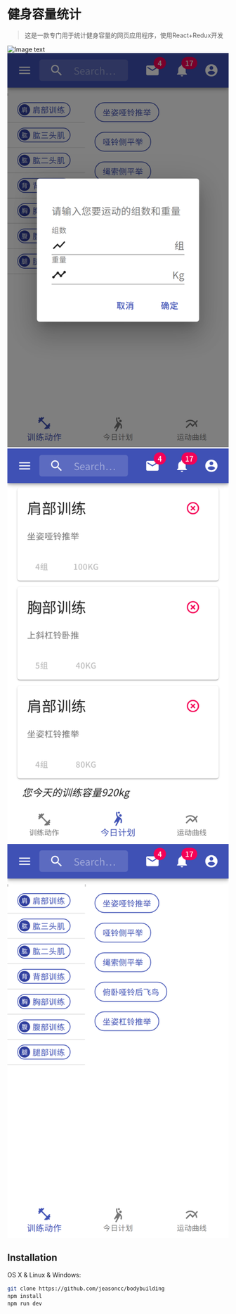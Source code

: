 # 健身容量统计
> 这是一款专门用于统计健身容量的网页应用程序，使用React+Redux开发


![Image text](https://github.com/jeasoncc/bodybuilding/blob/master/introduce/screenShort/2.png)
![Image text](https://github.com/jeasoncc/bodybuilding/blob/master/introduce/screenShort/1.png)
![Image text](https://github.com/jeasoncc/bodybuilding/blob/master/introduce/screenShort/3.png) <!-- .element height="50%" width="50%" -->
![Image text](https://github.com/jeasoncc/bodybuilding/blob/master/introduce/screenShort/4.png)




## Installation

OS X & Linux & Windows:

```sh
git clone https://github.com/jeasoncc/bodybuilding
npm install
npm run dev
```


